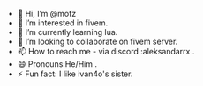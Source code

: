 - 👋 Hi, I’m @mofz
- 👀 I’m interested in fivem.
- 🌱 I’m currently learning lua.
- 💞️ I’m looking to collaborate on fivem server.
- 📫 How to reach me - via discord :aleksandarrx .
- 😄 Pronouns:He/Him .
- ⚡ Fun fact: I like ivan4o's sister.
